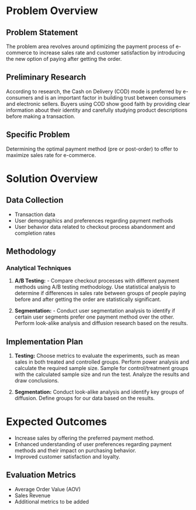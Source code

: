 # Problem Overview


## Problem Statement

The problem area revolves around optimizing the payment process of e-commerce to increase sales rate and customer satisfaction by introducing the new option of paying after getting the order.

## Preliminary Research

According to research, the Cash on Delivery (COD) mode is preferred by e-consumers and is an important factor in building trust between consumers and electronic sellers. Buyers using COD show good faith by providing clear information about their identity and carefully studying product descriptions before making a transaction.

## Specific Problem

Determining the optimal payment method (pre or post-order) to offer to maximize sales rate for e-commerce.

# Solution Overview

## Data Collection

- Transaction data
- User demographics and preferences regarding payment methods
- User behavior data related to checkout process abandonment and completion rates

## Methodology

### Analytical Techniques

1. **A/B Testing:** - Compare checkout processes with different payment methods using A/B testing methodology.
   Use statistical analysis to determine if differences in sales rate between groups of people paying before and after getting the order are statistically significant.

2. **Segmentation:** - Conduct user segmentation analysis to identify if certain user segments prefer one payment method over the other. Perform look-alike analysis and diffusion research based on the results.

## Implementation Plan

1. **Testing:**
   Choose metrics to evaluate the experiments, such as mean sales in both treated and controlled groups.
   Perform power analysis and calculate the required sample size.
   Sample for control/treatment groups with the calculated sample size and run the test.
   Analyze the results and draw conclusions.

2. **Segmentation:**
   Conduct look-alike analysis and identify key groups of diffusion.
   Define groups for our data based on the results.

# Expected Outcomes

- Increase sales by offering the preferred payment method.
- Enhanced understanding of user preferences regarding payment methods and their impact on purchasing behavior.
- Improved customer satisfaction and loyalty.

## Evaluation Metrics

- Average Order Value (AOV)
- Sales Revenue
- Additional metrics to be added
